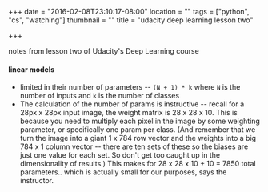 +++
date = "2016-02-08T23:10:17-08:00"
location = ""
tags = ["python", "cs", "watching"]
thumbnail = ""
title = "udacity deep learning lesson two"

+++

notes from lesson two of Udacity's Deep Learning course

#### linear models
* limited in their number of parameters --
`(N + 1) * k` where `N` is the number of inputs and `k` is the number of classes
* The calculation of the number of params is instructive --
recall for a 28px x 28px input image, the weight matrix is 28 x 28 x 10.
This is because you need to multiply each pixel in the image by some weighting parameter,
or specifically one param per class.
(And remember that we turn the image into a giant 1 x 784 row vector
and the weights into a big 784 x 1 column vector --
there are ten sets of these so the biases are just one value for each set.
So don't get too caught up in the dimensionality of results.)
This makes for 28 x 28 x 10 + 10 = 7850 total parameters..
which is actually small for our purposes, says the instructor.
